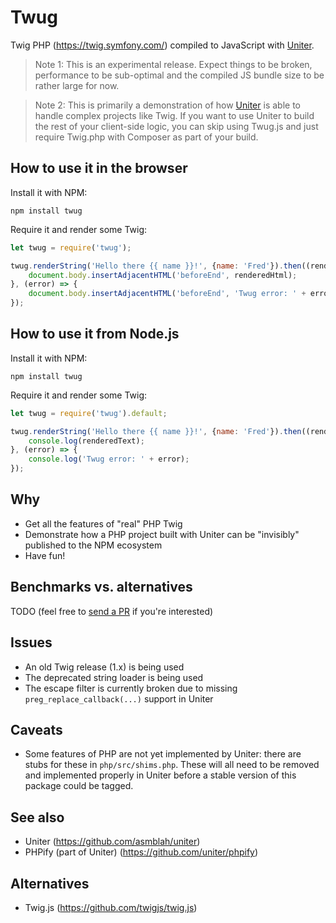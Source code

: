 # Twug

Twig PHP (https://twig.symfony.com/) compiled to JavaScript with [Uniter](http://asmblah.github.io/uniter/).

> Note 1: This is an experimental release. Expect things to be broken,
performance to be sub-optimal and the compiled JS bundle size to be rather large for now.

> Note 2: This is primarily a demonstration of how [Uniter](http://asmblah.github.io/uniter/) is able to handle
complex projects like Twig. If you want to use Uniter to build the rest of your
client-side logic, you can skip using Twug.js and just require Twig.php with Composer
as part of your build.

## How to use it in the browser

Install it with NPM:
```shell
npm install twug
```

Require it and render some Twig:
```javascript
let twug = require('twug');

twug.renderString('Hello there {{ name }}!', {name: 'Fred'}).then((renderedHtml) => {
    document.body.insertAdjacentHTML('beforeEnd', renderedHtml);
}, (error) => {
    document.body.insertAdjacentHTML('beforeEnd', 'Twug error: ' + error);
});
```

## How to use it from Node.js

Install it with NPM:
```shell
npm install twug
```

Require it and render some Twig:
```javascript
let twug = require('twug').default;

twug.renderString('Hello there {{ name }}!', {name: 'Fred'}).then((renderedText) => {
    console.log(renderedText);
}, (error) => {
    console.log('Twug error: ' + error);
});
````

## Why

- Get all the features of "real" PHP Twig
- Demonstrate how a PHP project built with Uniter can be "invisibly" published to the NPM ecosystem
- Have fun!

## Benchmarks vs. alternatives

TODO (feel free to [send a PR](https://github.com/twug/twug/pulls) if you're interested)

## Issues
- An old Twig release (1.x) is being used
- The deprecated string loader is being used
- The escape filter is currently broken due to missing `preg_replace_callback(...)`
  support in Uniter

## Caveats
- Some features of PHP are not yet implemented by Uniter: there are stubs for these
  in `php/src/shims.php`. These will all need to be removed and implemented properly
  in Uniter before a stable version of this package could be tagged.

## See also
- Uniter (https://github.com/asmblah/uniter)
- PHPify (part of Uniter) (https://github.com/uniter/phpify)

## Alternatives
- Twig.js (https://github.com/twigjs/twig.js)
